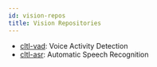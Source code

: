 ```yaml
---
id: vision-repos
title: Vision Repositories
---
```


* [cltl-vad](https://github.com/leolani/cltl-vad): Voice Activity Detection
* [cltl-asr](https://github.com/leolani/cltl-asr): Automatic Speech Recognition

    
